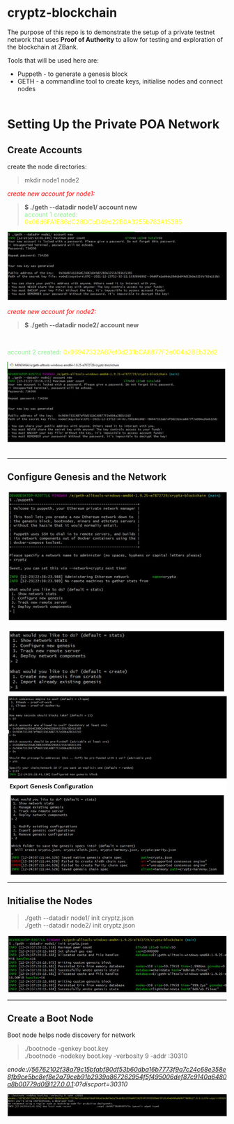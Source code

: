 # cryptz-blockchain

The purpose of this repo is to demonstrate the setup of a private testnet network that uses **Proof of Authority** to allow for testing and exploration of the blockchain at ZBank.

Tools that will be used here are:
- Puppeth - to generate a genesis block
- GETH - a commandline tool to create keys, initialise nodes and connect nodes<br/><br/>

# Setting Up the Private POA Network

## Create Accounts

create the node directories: 
> mkdir node1 node2

<span style="color:red">*create new account for node1:*</span> 
>**$ ./geth --datadir node1/ account new**
<br/><span style="color:lightgreen">account 1 created:</span>  <span style="color:yellow">0x06d6FA1E86dC28DCbD49d22B0A3255b783A153B5</span>

![](./screenshots/sc001.jpg)

<span style="color:red">*create new account for node2:*</span> 
>**$ ./geth --datadir node2/ account new**
<br>

<span style="color:lightgreen">account 2 created:</span>  <span style="color:yellow">0x96947332AB7ef0d231bCA8877F2e004a2BEb32d2</span>




![](./screenshots/sc002.jpg)
<br><br>

<hr/>

## Configure Genesis and the Network

![](./screenshots/sc003.jpg)

![](./screenshots/sc004.jpg)
![](./screenshots/sc005.jpg)
![](./screenshots/sc006.jpg)

<hr/>

## Initialise the Nodes

>./geth --datadir node1/ init cryptz.json <br/>
> ./geth --datadir node2/ init cryptz.json

![](./screenshots/sc007.jpg)


<hr/>

## Create a Boot Node
Boot node helps node discovery for network

>./bootnode -genkey boot.key <br/>
>./bootnode -nodekey boot.key -verbosity 9 -addr :30310

<i>enode://56762102f38a79c15bfabf80df53b60dba16b7773f9a7c24c68e358e8fb9ce5bc8ef8e2a79ceb91b2939a867262954f5f495006def87c9140a6480a8b00779d0@127.0.0.1:0?discport=30310</i>


![](./screenshots/sc008.jpg)
